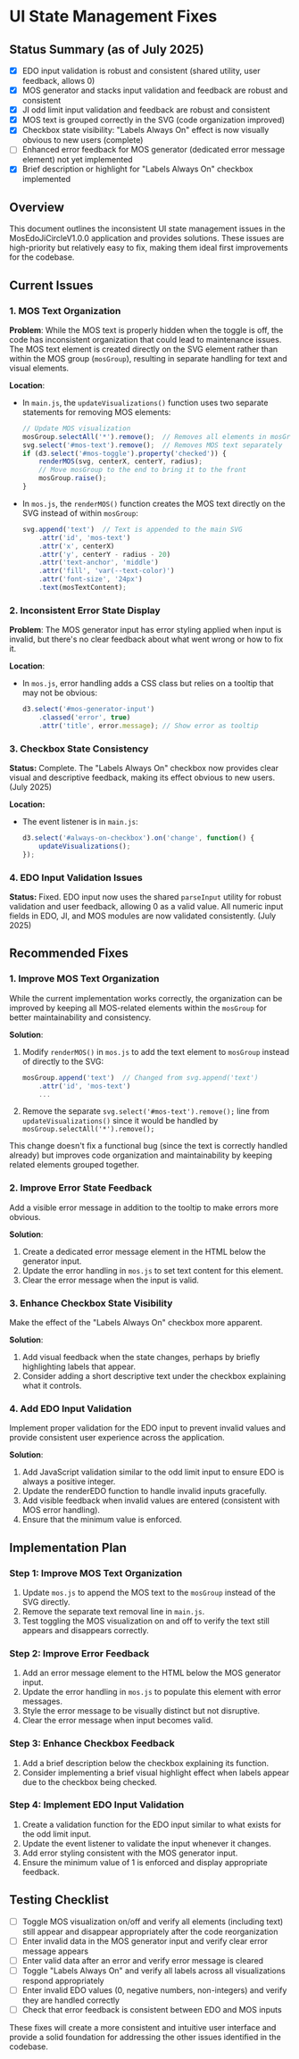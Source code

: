 # UI State Management Fixes

## Status Summary (as of July 2025)

- [x] EDO input validation is robust and consistent (shared utility, user feedback, allows 0)
- [x] MOS generator and stacks input validation and feedback are robust and consistent
- [x] JI odd limit input validation and feedback are robust and consistent
- [x] MOS text is grouped correctly in the SVG (code organization improved)
- [x] Checkbox state visibility: "Labels Always On" effect is now visually obvious to new users (complete)
- [ ] Enhanced error feedback for MOS generator (dedicated error message element) not yet implemented
- [x] Brief description or highlight for "Labels Always On" checkbox implemented

## Overview

This document outlines the inconsistent UI state management issues in the MosEdoJiCircleV1.0.0 application and provides solutions. These issues are high-priority but relatively easy to fix, making them ideal first improvements for the codebase.

## Current Issues

### 1. MOS Text Organization
**Problem**: While the MOS text is properly hidden when the toggle is off, the code has inconsistent organization that could lead to maintenance issues. The MOS text element is created directly on the SVG element rather than within the MOS group (`mosGroup`), resulting in separate handling for text and visual elements.

**Location**: 
- In `main.js`, the `updateVisualizations()` function uses two separate statements for removing MOS elements:
  ```javascript
  // Update MOS visualization
  mosGroup.selectAll('*').remove();  // Removes all elements in mosGroup
  svg.select('#mos-text').remove();  // Removes MOS text separately
  if (d3.select('#mos-toggle').property('checked')) {
      renderMOS(svg, centerX, centerY, radius);
      // Move mosGroup to the end to bring it to the front
      mosGroup.raise();
  }
  ```
- In `mos.js`, the `renderMOS()` function creates the MOS text directly on the SVG instead of within `mosGroup`:
  ```javascript
  svg.append('text')  // Text is appended to the main SVG
      .attr('id', 'mos-text')
      .attr('x', centerX)
      .attr('y', centerY - radius - 20)
      .attr('text-anchor', 'middle')
      .attr('fill', 'var(--text-color)')
      .attr('font-size', '24px')
      .text(mosTextContent);
  ```

### 2. Inconsistent Error State Display
**Problem**: The MOS generator input has error styling applied when input is invalid, but there's no clear feedback about what went wrong or how to fix it.

**Location**:
- In `mos.js`, error handling adds a CSS class but relies on a tooltip that may not be obvious:
  ```javascript
  d3.select('#mos-generator-input')
      .classed('error', true)
      .attr('title', error.message); // Show error as tooltip
  ```

### 3. Checkbox State Consistency
**Status:** Complete. The "Labels Always On" checkbox now provides clear visual and descriptive feedback, making its effect obvious to new users. (July 2025)

**Location:**
- The event listener is in `main.js`:
  ```javascript
  d3.select('#always-on-checkbox').on('change', function() {
      updateVisualizations();
  });
  ```

### 4. EDO Input Validation Issues
**Status:** Fixed. EDO input now uses the shared `parseInput` utility for robust validation and user feedback, allowing 0 as a valid value. All numeric input fields in EDO, JI, and MOS modules are now validated consistently. (July 2025)

## Recommended Fixes

### 1. Improve MOS Text Organization
While the current implementation works correctly, the organization can be improved by keeping all MOS-related elements within the `mosGroup` for better maintainability and consistency.

**Solution**:
1. Modify `renderMOS()` in `mos.js` to add the text element to `mosGroup` instead of directly to the SVG:
   ```javascript
   mosGroup.append('text')  // Changed from svg.append('text')
       .attr('id', 'mos-text')
       ...
   ```

2. Remove the separate `svg.select('#mos-text').remove();` line from `updateVisualizations()` since it would be handled by `mosGroup.selectAll('*').remove();`

This change doesn't fix a functional bug (since the text is correctly handled already) but improves code organization and maintainability by keeping related elements grouped together.

### 2. Improve Error State Feedback
Add a visible error message in addition to the tooltip to make errors more obvious.

**Solution**:
1. Create a dedicated error message element in the HTML below the generator input.
2. Update the error handling in `mos.js` to set text content for this element.
3. Clear the error message when the input is valid.

### 3. Enhance Checkbox State Visibility
Make the effect of the "Labels Always On" checkbox more apparent.

**Solution**:
1. Add visual feedback when the state changes, perhaps by briefly highlighting labels that appear.
2. Consider adding a short descriptive text under the checkbox explaining what it controls.

### 4. Add EDO Input Validation
Implement proper validation for the EDO input to prevent invalid values and provide consistent user experience across the application.

**Solution**:
1. Add JavaScript validation similar to the odd limit input to ensure EDO is always a positive integer.
2. Update the renderEDO function to handle invalid inputs gracefully.
3. Add visible feedback when invalid values are entered (consistent with MOS error handling).
4. Ensure that the minimum value is enforced.

## Implementation Plan

### Step 1: Improve MOS Text Organization
1. Update `mos.js` to append the MOS text to the `mosGroup` instead of the SVG directly.
2. Remove the separate text removal line in `main.js`.
3. Test toggling the MOS visualization on and off to verify the text still appears and disappears correctly.

### Step 2: Improve Error Feedback
1. Add an error message element to the HTML below the MOS generator input.
2. Update the error handling in `mos.js` to populate this element with error messages.
3. Style the error message to be visually distinct but not disruptive.
4. Clear the error message when input becomes valid.

### Step 3: Enhance Checkbox Feedback
1. Add a brief description below the checkbox explaining its function.
2. Consider implementing a brief visual highlight effect when labels appear due to the checkbox being checked.

### Step 4: Implement EDO Input Validation
1. Create a validation function for the EDO input similar to what exists for the odd limit input.
2. Update the event listener to validate the input whenever it changes.
3. Add error styling consistent with the MOS generator input.
4. Ensure the minimum value of 1 is enforced and display appropriate feedback.

## Testing Checklist

- [ ] Toggle MOS visualization on/off and verify all elements (including text) still appear and disappear appropriately after the code reorganization
- [ ] Enter invalid data in the MOS generator input and verify clear error message appears
- [ ] Enter valid data after an error and verify error message is cleared
- [ ] Toggle "Labels Always On" and verify all labels across all visualizations respond appropriately
- [ ] Enter invalid EDO values (0, negative numbers, non-integers) and verify they are handled correctly
- [ ] Check that error feedback is consistent between EDO and MOS inputs

These fixes will create a more consistent and intuitive user interface and provide a solid foundation for addressing the other issues identified in the codebase.
